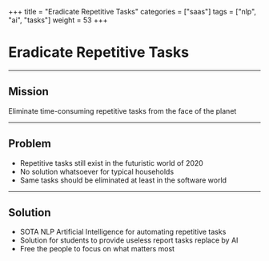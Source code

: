 +++
title = "Eradicate Repetitive Tasks"
categories = ["saas"]
tags = ["nlp", "ai", "tasks"]
weight = 53
+++

# Eradicate Repetitive Tasks

---

## Mission

Eliminate time-consuming repetitive tasks from the face of the planet

---

## Problem

- Repetitive tasks still exist in the futuristic world of 2020
- No solution whatsoever for typical households
- Same tasks should be eliminated at least in the software world

---

## Solution

- SOTA NLP Artificial Intelligence for automating repetitive tasks
- Solution for students to provide useless report tasks replace by AI
- Free the people to focus on what matters most
